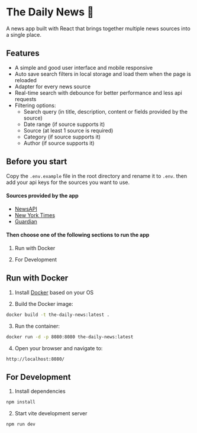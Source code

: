 # The Daily News 📰

A news app built with React that brings together multiple news sources into a single place.

## Features

- A simple and good user interface and mobile responsive
- Auto save search filters in local storage and load them when the page is reloaded
- Adapter for every news source
- Real-time search with debounce for better performance and less api requests
- Filtering options:
  - Search query (in title, description, content or fields provided by the source)
  - Date range (if source supports it)
  - Source (at least 1 source is required)
  - Category (if source supports it)
  - Author (if source supports it)

## Before you start

Copy the `.env.example` file in the root directory and rename it to `.env`. then add your api keys for the sources you want to use.

#### Sources provided by the app

- [NewsAPI](https://newsapi.org/)
- [New York Times](https://developer.nytimes.com/)
- [Guardian](https://open-platform.theguardian.com/)

#### Then choose one of the following sections to run the app

1. Run with Docker

2. For Development

## Run with Docker

1. Install [Docker](https://docs.docker.com/get-docker/) based on your OS

2. Build the Docker image:

```bash
docker build -t the-daily-news:latest .
```

3. Run the container:

```bash
docker run -d -p 8080:8080 the-daily-news:latest
```

4. Open your browser and navigate to:

```
http://localhost:8080/
```

## For Development

1. Install dependencies

```bash
npm install
```

2. Start vite development server

```bash
npm run dev
```
